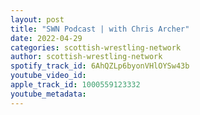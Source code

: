 ```yaml
---
layout: post
title: "SWN Podcast | with Chris Archer"
date: 2022-04-29
categories: scottish-wrestling-network
author: scottish-wrestling-network
spotify_track_id: 6AhQZLp6byonVHlOYSw43b
youtube_video_id: 
apple_track_id: 1000559123332
youtube_metadata: 
---
```

